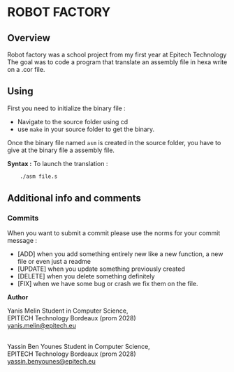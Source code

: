 # ROBOT FACTORY
## Overview
Robot factory was a school project from my first year at Epitech Technology
The goal was to code a program that translate an assembly file in hexa write on a .cor file.

## Using
First you need to initialize the binary file :
- Navigate to the source folder using cd
- use ``make`` in your source folder to get the binary.

Once the binary file named ``asm`` is created in the source folder, you have to give at the binary file a assembly file.

**Syntax :**
To launch the translation :
```bash
    ./asm file.s
```

## Additional info and comments
### Commits
When you want to submit a commit please use the norms for your commit message :
- [ADD] when you add something entirely new like a new function, a new file or even just a readme
- [UPDATE] when you update something previously created
- [DELETE] when you delete something definitely
- [FIX] when we have some bug or crash we fix them on the file.


**Author**

Yanis Melin
Student in Computer Science,</br>
EPITECH Technology Bordeaux (prom 2028)</br>
yanis.melin@epitech.eu</br></br>

Yassin Ben Younes
Student in Computer Science,</br>
EPITECH Technology Bordeaux (prom 2028)</br>
yassin.benyounes@epitech.eu</br>
